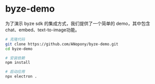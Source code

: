 # byze-demo

为了演示 byze sdk 的集成方式，我们提供了一个简单的 demo，其中包含 chat、embed、text-to-image功能。

```sh
# 克隆代码
git clone https://github.com/ANopony/byze-demo.git
cd byze-demo

# 安装依赖
npm install

# 启动应用
npx electron .
```